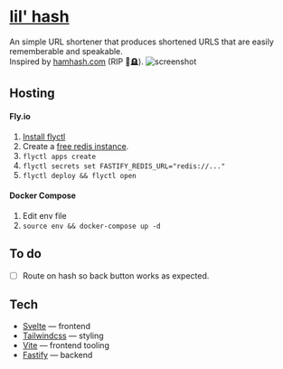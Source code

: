 # [lil' hash](lilhash.com)
An simple URL shortener that produces shortened URLS that are easily rememberable and speakable.
<br>
Inspired by [hamhash.com](https://hamhash.com) (RIP 🥀🪦).
![screenshot](https://i.imgur.com/gBwgUKS.png)

## Hosting
#### Fly.io
1. [Install flyctl](https://fly.io/docs/getting-started/installing-flyctl/)
2. Create a [free redis instance](https://app.redislabs.com/).
3. `flyctl apps create`
4. `flyctl secrets set FASTIFY_REDIS_URL="redis://..."`
5. `flyctl deploy && flyctl open`
#### Docker Compose
1. Edit env file
2. `source env && docker-compose up -d`

## To do
- [ ] Route on hash so back button works as expected.

## Tech
- [Svelte](https://svelte.dev/) — frontend
- [Tailwindcss](https://tailwindcss.com/) — styling
- [Vite](https://vitejs.dev/) — frontend tooling
- [Fastify](https://fastify.io/) — backend

